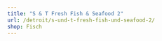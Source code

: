```yaml
---
title: "S & T Fresh Fish & Seafood 2"
url: /detroit/s-und-t-fresh-fish-und-seafood-2/
shop: Fisch
---
```

